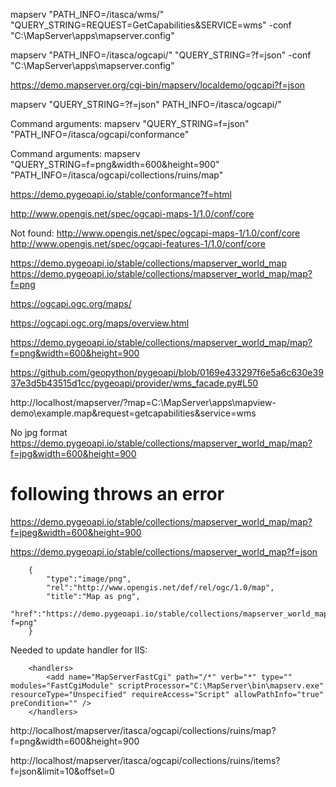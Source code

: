 mapserv "PATH_INFO=/itasca/wms/" "QUERY_STRING=REQUEST=GetCapabilities&SERVICE=wms" -conf "C:\MapServer\apps\mapserver.config"

mapserv "PATH_INFO=/itasca/ogcapi/" "QUERY_STRING=?f=json" -conf "C:\MapServer\apps\mapserver.config"


https://demo.mapserver.org/cgi-bin/mapserv/localdemo/ogcapi?f=json

mapserv "QUERY_STRING=?f=json" PATH_INFO=/itasca/ogcapi/" 


Command arguments: mapserv "QUERY_STRING=f=json" "PATH_INFO=/itasca/ogcapi/conformance"

Command arguments: mapserv "QUERY_STRING=f=png&width=600&height=900" "PATH_INFO=/itasca/ogcapi/collections/ruins/map"

https://demo.pygeoapi.io/stable/conformance?f=html

http://www.opengis.net/spec/ogcapi-maps-1/1.0/conf/core


Not found: http://www.opengis.net/spec/ogcapi-maps-1/1.0/conf/core
http://www.opengis.net/spec/ogcapi-features-1/1.0/conf/core


https://demo.pygeoapi.io/stable/collections/mapserver_world_map
https://demo.pygeoapi.io/stable/collections/mapserver_world_map/map?f=png


https://ogcapi.ogc.org/maps/

https://ogcapi.ogc.org/maps/overview.html

https://demo.pygeoapi.io/stable/collections/mapserver_world_map/map?f=png&width=600&height=900

https://github.com/geopython/pygeoapi/blob/0169e433297f6e5a6c630e3937e3d5b43515d1cc/pygeoapi/provider/wms_facade.py#L50


http://localhost/mapserver/?map=C:\MapServer\apps\mapview-demo\example.map&request=getcapabilities&service=wms


No jpg format
https://demo.pygeoapi.io/stable/collections/mapserver_world_map/map?f=jpg&width=600&height=900
# following throws an error
https://demo.pygeoapi.io/stable/collections/mapserver_world_map/map?f=jpeg&width=600&height=900


https://demo.pygeoapi.io/stable/collections/mapserver_world_map?f=json

        {
            "type":"image/png",
            "rel":"http://www.opengis.net/def/rel/ogc/1.0/map",
            "title":"Map as png",
            "href":"https://demo.pygeoapi.io/stable/collections/mapserver_world_map/map?f=png"
        }
        


Needed to update handler for IIS:

        <handlers>
            <add name="MapServerFastCgi" path="/*" verb="*" type="" modules="FastCgiModule" scriptProcessor="C:\MapServer\bin\mapserv.exe" resourceType="Unspecified" requireAccess="Script" allowPathInfo="true" preCondition="" />
        </handlers>


http://localhost/mapserver/itasca/ogcapi/collections/ruins/map?f=png&width=600&height=900        

http://localhost/mapserver/itasca/ogcapi/collections/ruins/items?f=json&limit=10&offset=0


